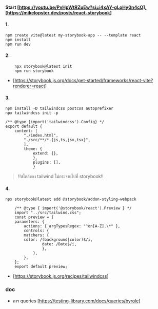 #### Start [https://youtu.be/PvHpWtRZuEw?si=i4xAY-gLoHy0n4cO],[https://mikelopster.dev/posts/react-storybook]

#### 1.

```
npm create vite@latest my-storybook-app -- --template react
npm install
npm run dev
```

#### 2.

```
    npx storybook@latest init
    npm run storybook
```

- [https://storybook.js.org/docs/get-started/frameworks/react-vite?renderer=react]

#### 3.

    npm install -D tailwindcss postcss autoprefixer
    npx tailwindcss init -p

    /** @type {import('tailwindcss').Config} */
    export default {
        content: [
            "./index.html",
            "./src/**/*.{js,ts,jsx,tsx}",
            ],
            theme: {
                extend: {},
                },
                plugins: [],
                }

> !!สไตล์ของ tailwind ไม่กระจายไปที่ storybook!!

#### 4.

```
npx storybook@latest add @storybook/addon-styling-webpack
```

```
    /** @type { import('@storybook/react').Preview } */
    import "../src/tailwind.css";
    const preview = {
    parameters: {
        actions: { argTypesRegex: "^on[A-Z].\*" },
        controls: {
        matchers: {
        color: /(background|color)$/i,
                date: /Date$/i,
                },
            },
        },
    };
    export default preview;
```

- [https://storybook.js.org/recipes/tailwindcss]


### doc
- การ queries [https://testing-library.com/docs/queries/byrole]